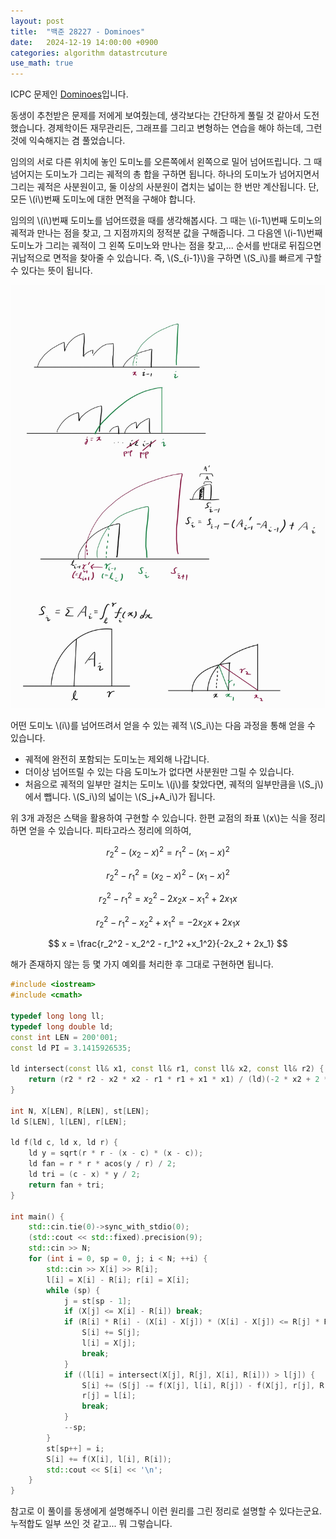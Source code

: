 ```yaml
---
layout: post
title:  "백준 28227 - Dominoes"
date:   2024-12-19 14:00:00 +0900
categories: algorithm datastrcuture
use_math: true
---
```


ICPC 문제인 [Dominoes][q]입니다.

동생이 추천받은 문제를 저에게 보여줬는데, 생각보다는 간단하게 풀릴 것 같아서 도전했습니다. 경제학이든 재무관리든, 그래프를 그리고 변형하는 연습을 해야 하는데, 그런 것에 익숙해지는 겸 풀었습니다.

임의의 서로 다른 위치에 놓인 도미노를 오른쪽에서 왼쪽으로 밀어 넘어뜨립니다. 그 때 넘어지는 도미노가 그리는 궤적의 총 합을 구하면 됩니다. 하나의 도미노가 넘어지면서 그리는 궤적은 사분원이고, 둘 이상의 사분원이 겹치는 넓이는 한 번만 계산됩니다. 단, 모든 \\(i\\)번째 도미노에 대한 면적을 구해야 합니다.

임의의 \\(i\\)번째 도미노를 넘어뜨렸을 때를 생각해봅시다. 그 때는 \\(i-1\\)번째 도미노의 궤적과 만나는 점을 찾고, 그 지점까지의 정적분 값을 구해줍니다. 그 다음엔 \\(i-1\\)번째 도미노가 그리는 궤적이 그 왼쪽 도미노와 만나는 점을 찾고,... 순서를 반대로 뒤집으면 귀납적으로 면적을 찾아줄 수 있습니다. 즉, \\(S_{i-1}\\)을 구하면 \\(S_i\\)를 빠르게 구할 수 있다는 뜻이 됩니다.

![description](/assets/images/2024-12-19-q28227/description.jpg)

어떤 도미노 \\(i\\)를 넘어뜨려서 얻을 수 있는 궤적 \\(S_i\\)는 다음 과정을 통해 얻을 수 있습니다.

- 궤적에 완전히 포함되는 도미노는 제외해 나갑니다.
- 더이상 넘어뜨릴 수 있는 다음 도미노가 없다면 사분원만 그릴 수 있습니다.
- 처음으로 궤적의 일부만 걸치는 도미노 \\(j\\)를 찾았다면, 궤적의 일부만큼을 \\(S_j\\)에서 뺍니다. \\(S_i\\)의 넓이는 \\(S_j+A_i\\)가 됩니다.

위 3개 과정은 스택을 활용하여 구현할 수 있습니다. 한편 교점의 좌표 \\(x\\)는 식을 정리하면 얻을 수 있습니다. 피타고라스 정리에 의하여,

$$ r_2^2 - (x_2 - x)^2 = r_1^2 - (x_1 - x)^2 $$

$$ r_2^2 - r_1^2 = (x_2 - x)^2 - (x_1 - x)^2 $$

$$ r_2^2 - r_1^2 = x_2^2 - 2x_2x - x_1^2 + 2x_1x $$

$$ r_2^2 - r_1^2 - x_2^2 +x_1^2 = -2x_2x + 2x_1x $$

$$ x = \frac{r_2^2 - x_2^2 - r_1^2 +x_1^2}{-2x_2 + 2x_1} $$

해가 존재하지 않는 등 몇 가지 예외를 처리한 후 그대로 구현하면 됩니다.

```cpp
#include <iostream>
#include <cmath>

typedef long long ll;
typedef long double ld;
const int LEN = 200'001;
const ld PI = 3.1415926535;

ld intersect(const ll& x1, const ll& r1, const ll& x2, const ll& r2) {
	return (r2 * r2 - x2 * x2 - r1 * r1 + x1 * x1) / (ld)(-2 * x2 + 2 * x1);
}

int N, X[LEN], R[LEN], st[LEN];
ld S[LEN], l[LEN], r[LEN];

ld f(ld c, ld x, ld r) {
	ld y = sqrt(r * r - (x - c) * (x - c));
	ld fan = r * r * acos(y / r) / 2;
	ld tri = (c - x) * y / 2;
	return fan + tri;
}

int main() {
	std::cin.tie(0)->sync_with_stdio(0);
	(std::cout << std::fixed).precision(9);
	std::cin >> N;
	for (int i = 0, sp = 0, j; i < N; ++i) {
		std::cin >> X[i] >> R[i];
		l[i] = X[i] - R[i]; r[i] = X[i];
		while (sp) {
			j = st[sp - 1];
			if (X[j] <= X[i] - R[i]) break;
			if (R[i] * R[i] - (X[i] - X[j]) * (X[i] - X[j]) <= R[j] * R[j]) {
				S[i] += S[j];
				l[i] = X[j];
				break;
			}
			if ((l[i] = intersect(X[j], R[j], X[i], R[i])) > l[j]) {
				S[i] += (S[j] -= f(X[j], l[i], R[j]) - f(X[j], r[j], R[j]));
				r[j] = l[i];
				break;
			}	
			--sp;
		}
		st[sp++] = i;
		S[i] += f(X[i], l[i], R[i]);
		std::cout << S[i] << '\n';
	}
}
```

참고로 이 풀이를 동생에게 설명해주니 이런 원리를 그린 정리로 설명할 수 있다는군요. 누적합도 일부 쓰인 것 같고... 뭐 그렇습니다.

[q]:https://www.acmicpc.net/problem/28227